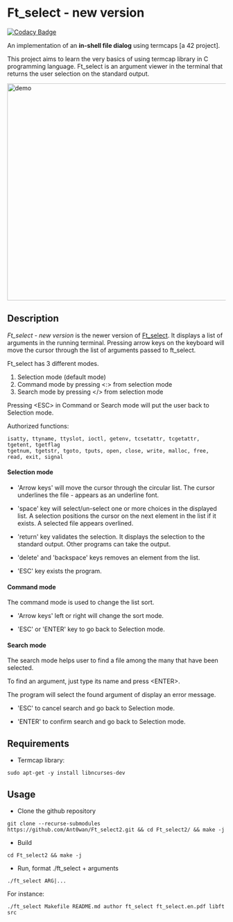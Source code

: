 # Ft_select - new version

[![Codacy Badge](https://api.codacy.com/project/badge/Grade/ee2a920bcacc404db54ee8a85a04d9f6)](https://app.codacy.com/manual/antoinepaulbarthelemy/Ft_select2?utm_source=github.com&utm_medium=referral&utm_content=Ant0wan/Ft_select2&utm_campaign=Badge_Grade_Dashboard)

An implementation of an **in-shell file dialog** using termcaps [a 42 project].

This project aims to learn the very basics of using termcap library in C programming language.
Ft\_select is an argument viewer in the terminal that returns the user selection on the standard output.

<img src="https://i.imgur.com/BHfhj0n.gif" alt="demo" width="800" height="500">

## Description

*Ft_select - new version* is the newer version of [Ft\_select](https://github.com/Ant0wan/Ft_select). It displays a list of arguments in the running terminal. Pressing arrow keys on the keyboard will move the cursor through the list of arguments passed to ft\_select.

Ft\_select has 3 different modes.

1. Selection mode (default mode)
2. Command mode by pressing <:> from selection mode
3. Search mode by pressing <\/> from selection mode

Pressing \<ESC\> in Command or Search mode will put the user back to Selection mode.

Authorized functions:

```shell=
isatty, ttyname, ttyslot, ioctl, getenv, tcsetattr, tcgetattr, tgetent, tgetflag
tgetnum, tgetstr, tgoto, tputs, open, close, write, malloc, free, read, exit, signal
```

#### Selection mode

- 'Arrow keys' will move the cursor through the circular list. The cursor underlines the file - appears as an underline font.

- 'space' key will select/un-select one or more choices in the displayed list. A selection positions the cursor on the next element in the list if it exists. A selected file appears overlined.

- 'return' key validates the selection. It displays the selection to the standard output. Other programs can take the output.

- 'delete' and 'backspace' keys removes an element from the list.

- 'ESC' key exists the program.


#### Command mode

The command mode is used to change the list sort.

- 'Arrow keys' left or right will change the sort mode.

- 'ESC' or 'ENTER' key to go back to Selection mode.


#### Search mode

The search mode helps user to find a file among the many that have been selected.

To find an argument, just type its name and press \<ENTER\>.

The program will select the found argument of display an error message.

- 'ESC' to cancel search and go back to Selection mode.

- 'ENTER' to confirm search and go back to Selection mode.




## Requirements

- Termcap library:

```shell=
sudo apt-get -y install libncurses-dev
```



## Usage

- Clone the github repository

```shell=
git clone --recurse-submodules https://github.com/Ant0wan/Ft_select2.git && cd Ft_select2/ && make -j
```

- Build

```shell=
cd Ft_select2 && make -j
```

- Run, format ./ft_select + arguments

```shell=
./ft_select ARG|...
```
For instance:

```shell=
./ft_select Makefile README.md author ft_select ft_select.en.pdf libft src
```
